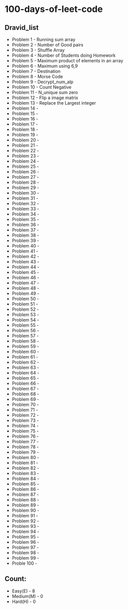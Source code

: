 # 100-days-of-leet-code
## Dravid_list
- Problem 1 - Running sum array
- Problem 2 - Number of Good pairs
- Problem 3 - Shuffle Array
- Problem 4 - Number of Students doing Homework                                                                                  
- Problem 5 - Maximum product of elements in an array
- Problem 6 - Maximum using 6,9
- Problem 7 - Destination 
- Problem 8 - Morse Code    
- Problem 9 - Decrypt_num_alp
- Problem 10 - Count Negative
- Problem 11 - N_unique sum zero
- Problem 12 - Flip a image matrix
- Problem 13 - Replace the Largest integer
- Problem 14 -                                                                                       
- Problem 15 - 
- Problem 16 - 
- Problem 17 -  
- Problem 18 -
- Problem 19 - 
- Problem 20 -
- Problem 21 - 
- Problem 22 - 
- Problem 23 - 
- Problem 24 -                                                                                       
- Problem 25 - 
- Problem 26 - 
- Problem 27 -  
- Problem 28 -
- Problem 29 -
- Problem 30 -
- Problem 31 - 
- Problem 32 - 
- Problem 33 - 
- Problem 34 -                                                                                       
- Problem 35 - 
- Problem 36 - 
- Problem 37 -  
- Problem 38 -
- Problem 39 -
- Problem 40 -
- Problem 41 - 
- Problem 42 - 
- Problem 43 - 
- Problem 44 -                                                                                       
- Problem 45 - 
- Problem 46 - 
- Problem 47 -  
- Problem 48 -
- Problem 49 -
- Problem 50 -
- Problem 51 - 
- Problem 52 - 
- Problem 53 - 
- Problem 54 -                                                                                       
- Problem 55 - 
- Problem 56 - 
- Problem 57 -  
- Problem 58 -
- Problem 59 -
- Problem 60 -
- Problem 61 - 
- Problem 62 - 
- Problem 63 - 
- Problem 64 -                                                                                       
- Problem 65 - 
- Problem 66 - 
- Problem 67 -  
- Problem 68 -
- Problem 69 -
- Problem 70 -
- Problem 71 - 
- Problem 72 - 
- Problem 73 - 
- Problem 74 -                                                                                       
- Problem 75 - 
- Problem 76 - 
- Problem 77 -  
- Problem 78 -
- Problem 79 -
- Problem 80 -
- Problem 81 - 
- Problem 82 - 
- Problem 83 - 
- Problem 84 -                                                                                       
- Problem 85 - 
- Problem 86 - 
- Problem 87 -  
- Problem 88 -
- Problem 89 -
- Problem 90 -
- Problem 91 - 
- Problem 92 - 
- Problem 93 - 
- Problem 94 -                                                                                       
- Problem 95 - 
- Problem 96 - 
- Problem 97 -  
- Problem 98 -
- Problem 99 -
- Proble  100 -
## Count:
- Easy(E) - 8
- Medium(M) - 0
- Hard(H) - 0
